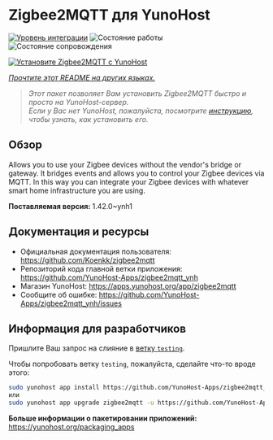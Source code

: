 <!--
Важно: этот README был автоматически сгенерирован <https://github.com/YunoHost/apps/tree/master/tools/readme_generator>
Он НЕ ДОЛЖЕН редактироваться вручную.
-->

# Zigbee2MQTT для YunoHost

[![Уровень интеграции](https://apps.yunohost.org/badge/integration/zigbee2mqtt)](https://ci-apps.yunohost.org/ci/apps/zigbee2mqtt/)
![Состояние работы](https://apps.yunohost.org/badge/state/zigbee2mqtt)
![Состояние сопровождения](https://apps.yunohost.org/badge/maintained/zigbee2mqtt)

[![Установите Zigbee2MQTT с YunoHost](https://install-app.yunohost.org/install-with-yunohost.svg)](https://install-app.yunohost.org/?app=zigbee2mqtt)

*[Прочтите этот README на других языках.](./ALL_README.md)*

> *Этот пакет позволяет Вам установить Zigbee2MQTT быстро и просто на YunoHost-сервер.*  
> *Если у Вас нет YunoHost, пожалуйста, посмотрите [инструкцию](https://yunohost.org/install), чтобы узнать, как установить его.*

## Обзор

Allows you to use your Zigbee devices without the vendor's bridge or gateway. It bridges events and allows you to control your Zigbee devices via MQTT. In this way you can integrate your Zigbee devices with whatever smart home infrastructure you are using. 


**Поставляемая версия:** 1.42.0~ynh1
## Документация и ресурсы

- Официальная документация пользователя: <https://github.com/Koenkk/zigbee2mqtt>
- Репозиторий кода главной ветки приложения: <https://github.com/YunoHost-Apps/zigbee2mqtt_ynh>
- Магазин YunoHost: <https://apps.yunohost.org/app/zigbee2mqtt>
- Сообщите об ошибке: <https://github.com/YunoHost-Apps/zigbee2mqtt_ynh/issues>

## Информация для разработчиков

Пришлите Ваш запрос на слияние в [ветку `testing`](https://github.com/YunoHost-Apps/zigbee2mqtt_ynh/tree/testing).

Чтобы попробовать ветку `testing`, пожалуйста, сделайте что-то вроде этого:

```bash
sudo yunohost app install https://github.com/YunoHost-Apps/zigbee2mqtt_ynh/tree/testing --debug
или
sudo yunohost app upgrade zigbee2mqtt -u https://github.com/YunoHost-Apps/zigbee2mqtt_ynh/tree/testing --debug
```

**Больше информации о пакетировании приложений:** <https://yunohost.org/packaging_apps>
